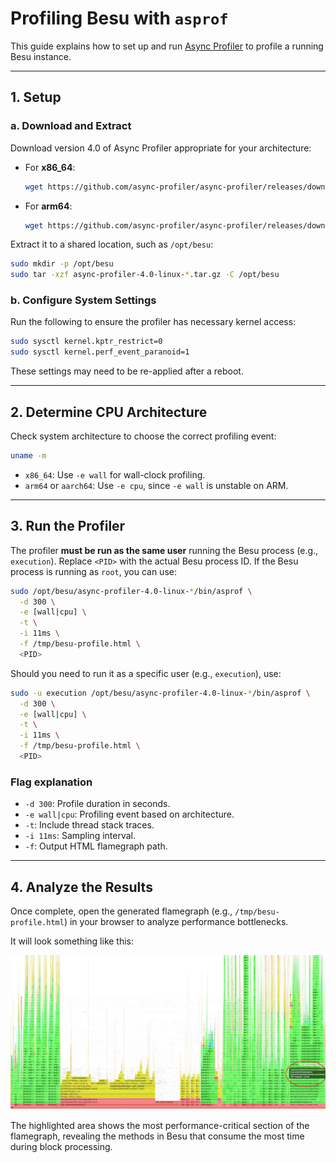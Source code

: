 # Profiling Besu with `asprof`

This guide explains how to set up and run [Async Profiler](https://github.com/jvm-profiling-tools/async-profiler) to profile a running Besu instance.

---

## 1. Setup

### a. Download and Extract

Download version 4.0 of Async Profiler appropriate for your architecture:

- For **x86_64**:
  ```bash
  wget https://github.com/async-profiler/async-profiler/releases/download/v4.0/async-profiler-4.0-linux-x64.tar.gz
  ```
- For **arm64**:
  ```bash
  wget https://github.com/async-profiler/async-profiler/releases/download/v4.0/async-profiler-4.0-linux-arm64.tar.gz
  ```

Extract it to a shared location, such as `/opt/besu`:

```bash
sudo mkdir -p /opt/besu
sudo tar -xzf async-profiler-4.0-linux-*.tar.gz -C /opt/besu
```

### b. Configure System Settings

Run the following to ensure the profiler has necessary kernel access:

```bash
sudo sysctl kernel.kptr_restrict=0
sudo sysctl kernel.perf_event_paranoid=1
```

These settings may need to be re-applied after a reboot.

---

## 2. Determine CPU Architecture

Check system architecture to choose the correct profiling event:

```bash
uname -m
```

- `x86_64`: Use `-e wall` for wall-clock profiling.
- `arm64` or `aarch64`: Use `-e cpu`, since `-e wall` is unstable on ARM.

---

## 3. Run the Profiler

The profiler **must be run as the same user** running the Besu process (e.g., `execution`). Replace `<PID>` with the actual Besu process ID. If the Besu process is running as `root`, you can use:

```bash
sudo /opt/besu/async-profiler-4.0-linux-*/bin/asprof \
  -d 300 \
  -e [wall|cpu] \
  -t \
  -i 11ms \
  -f /tmp/besu-profile.html \
  <PID>
```

Should you need to run it as a specific user (e.g., `execution`), use:

```bash
sudo -u execution /opt/besu/async-profiler-4.0-linux-*/bin/asprof \
  -d 300 \
  -e [wall|cpu] \
  -t \
  -i 11ms \
  -f /tmp/besu-profile.html \
  <PID>
```

### Flag explanation

- `-d 300`: Profile duration in seconds.
- `-e wall|cpu`: Profiling event based on architecture.
- `-t`: Include thread stack traces.
- `-i 11ms`: Sampling interval.
- `-f`: Output HTML flamegraph path.

---

## 4. Analyze the Results

Once complete, open the generated flamegraph (e.g., `/tmp/besu-profile.html`) in your browser to analyze performance bottlenecks.

It will look something like this:

![image](images/flamegraph_01.jpeg)

The highlighted area shows the most performance-critical section of the flamegraph, revealing the methods in Besu that consume the most time during block processing.
